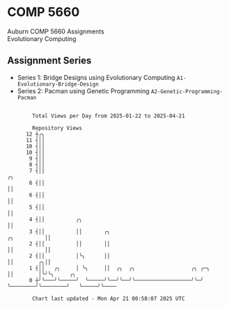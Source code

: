 # COMP 5660
Auburn COMP 5660 Assignments  
Evolutionary Computing

## Assignment Series
- Series 1: Bridge Designs using Evolutionary Computing `A1-Evolutionary-Bridge-Design`
- Series 2: Pacman using Genetic Programming `A2-Genetic-Programming-Pacman`

```

        Total Views per Day from 2025-01-22 to 2025-04-21

        Repository Views
      12 ┼╭╮
      11 ┤││
      10 ┤││
      10 ┤││
       9 ┤││
       8 ┤││
       7 ┤││                                                                         ╭╮
       6 ┤││                                                                         ││
       6 ┤││                                                                         ││
       5 ┤││                                                                         ││
       4 ┤││          ╭╮                                                             ││
       3 ┤││          ││       ╭╮                                        ╭╮          ││
       2 ┤││          ││       ││                                        ││          ││
       2 ┤││          │╰╮      ││                                        ││        ╭╮││
       1 ┤││   ╭╮     │ ╰╮     ││  ╭╮  ╭╮                  ╭╮ ╭─╮        ││        │╰╯╰╮     ╭╮
       0 ┼╯╰───╯╰─────╯  ╰─────╯╰──╯╰──╯╰──────────────────╯╰─╯ ╰────────╯╰────────╯   ╰─────╯╰────

        Chart last updated - Mon Apr 21 00:58:07 2025 UTC
        
```
